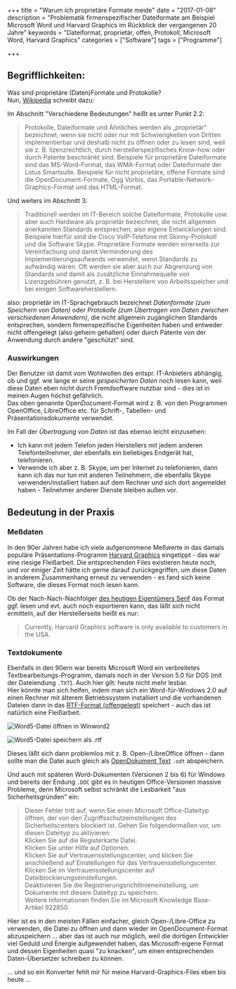 +++
title 		= "Warum ich proprietäre Formate meide"
date 		= "2017-01-08"
description = "Problematik firmenspezifischer Dateiformate am Beispiel Microsoft Word und Harvard Graphics im Rückblick der vergangenen 20 Jahre"
keywords      = "Dateiformat, proprietär, offen, Protokoll, Microsoft Word, Harvard Graphics"
categories 	= ["Software"]
tags     	= ["Programme"]

+++

## Begrifflichkeiten:
Was sind proprietäre (Daten)Formate und Protokolle?    
Nun, [Wikipedia](https://de.wikipedia.org/wiki/Propriet%C3%A4r) schreibt dazu:
<!--more-->
Im Abschnitt "Verschiedene Bedeutungen" heißt es unter Punkt 2.2:

>Protokolle, Dateiformate und Ähnliches werden als „proprietär“ bezeichnet, wenn sie nicht oder nur mit Schwierigkeiten von Dritten implementierbar und deshalb nicht zu öffnen oder zu lesen sind, weil sie z. B. lizenzrechtlich, durch herstellerspezifisches Know-how oder durch Patente beschränkt sind. Beispiele für proprietäre Dateiformate sind das MS-Word-Format, das WMA-Format oder Dateiformate der Lotus Smartsuite. Beispiele für nicht proprietäre, offene Formate sind die OpenDocument-Formate, Ogg Vorbis, das Portable-Network-Graphics-Format und das HTML-Format.

Und weiters im Abschnitt 3:

>Traditionell werden im IT-Bereich solche Dateiformate, Protokolle usw. aber auch Hardware als proprietär bezeichnet, die nicht allgemein anerkannten Standards entsprechen, also eigene Entwicklungen sind. Beispiele hierfür sind die Cisco VoIP-Telefone mit Skinny-Protokoll und die Software Skype. Proprietäre Formate werden einerseits zur Vereinfachung und damit Verminderung des Implementierungsaufwands verwendet, wenn Standards zu aufwändig wären. Oft werden sie aber auch zur Abgrenzung von Standards und damit als zusätzliche Einnahmequelle von Lizenzgebühren genutzt, z. B. bei Herstellern von Arbeitsspeicher und bei einigen Softwareherstellern.


also: proprietär im IT-Sprachgebrauch bezeichnet _Datenformate (zum Speichern von Daten)_ oder _Protokolle (zum Übertragen von Daten zwischen verschiedenen Anwendern)_, die nicht allgemein zugänglichen Standards entsprechen, sondern firmenspezifische Eigenheiten haben und entweder nicht offengelegt (also geheim gehalten) oder durch Patente von der Anwendung durch andere "geschützt" sind.

### Auswirkungen
Der Benutzer ist damit vom Wohlwollen des entspr. IT-Anbieters abhängig, ob und ggf. wie lange er seine _gespeicherten Daten_ noch lesen kann, weil diese Daten eben nicht durch Fremdsoftware nutzbar sind - dies ist in meinen Augen höchst gefährlich.    
Das oben genannte OpenDocument-Format wird z. B. von den Programmen OpenOffice, LibreOffice etc. für Schrift-, Tabellen- und Präsentationsdokumente verwendet.

Im Fall der _Übertragung von Daten_ ist das ebenso leicht einzusehen:
- Ich kann mit jedem Telefon jeden Herstellers mit jedem anderen Telefonteilnehmer, der ebenfalls ein beliebiges Endgerät hat, telefonieren.
- Verwende ich aber z. B. Skype, um per Internet zu telefonieren, dann kann ich das nur tun mit anderen Teilnehmern, die ebenfalls Skype verwenden/installiert haben auf dem Rechner und sich dort angemeldet haben - Teilnehmer anderer Dienste bleiben außen vor.

## Bedeutung in der Praxis
### Meßdaten
In den 90er Jahren habe ich viele aufgenommene Meßwerte in das damals populäre Präsentations-Programm [Harvard Graphics](https://de.wikipedia.org/wiki/Harvard_Graphics) eingetippt - das war eine riesige Fleißarbeit. Die entsprechenden Files existieren heute noch, und vor einiger Zeit hätte ich gerne darauf zurückgegriffen, um diese Daten in anderem Zusammenhang erneut zu verwenden - es fand sich keine Software, die dieses Format noch lesen kann.

Ob der Nach-Nach-Nachfolger [des heutigen Eigentümers Serif](http://www.serif.com/harvard-graphics/) das Format ggf. lesen und evt. auch noch exportieren kann, das läßt sich nicht ermitteln, auf der Herstellerseite heißt es nur:

>Currently, Harvard Graphics software is only available to customers in the USA.

### Textdokumente
Ebenfalls in den 90ern war bereits Microsoft Word ein verbreitetes Textbearbeitungs-Programm, damals noch in der Version 5.0 für DOS (mit der Dateiendung `.TXT`). Auch hier gilt: heute nicht mehr lesbar.     
Hier könnte man sich helfen, indem man sich ein Word-für-Windows 2.0 auf einen Rechner mit älterem Betriebssystem installiert und die vorhandenen Dateien dann in das [RTF-Format (offengelegt)](https://de.wikipedia.org/wiki/Rich_Text_Format) speichert - auch das ist natürlich eine Fleißarbeit. 

![Word5-Datei öffnen in Winword2](/bilder/2017-01/winword2-datei-oeffnen.png)

![Word5-Datei speichern als .rtf](/bilder/2017-01/winword2-datei-rtf-speichern.png)

Dieses läßt sich dann problemlos mit z. B. Open-/LibreOffice öffnen - dann sollte man die Datei auch gleich als [OpenDokument Text](https://de.wikipedia.org/wiki/OpenDocument) `.odt` abspeichern.
     
Und auch mit späteren Word-Dokumenten (Versionen 2 bis 6) für Windows und bereits der Endung `.DOC` gibt es in heutigen Office-Versionen massive Probleme, denn Microsoft selbst schränkt die Lesbarkeit "aus Sicherheitsgründen" ein:

>Dieser Fehler tritt auf, wenn Sie einen Microsoft Office-Dateityp öffnen, der von den Zugriffsschutzeinstellungen des Sicherheitscenters blockiert ist. Gehen Sie folgendermaßen vor, um diesen Dateityp zu aktivieren:   
Klicken Sie auf die Registerkarte Datei.   
Klicken Sie unter Hilfe auf Optionen.   
Klicken Sie auf Vertrauensstellungscenter, und klicken Sie anschließend auf Einstellungen für das Vertrauensstellungscenter.   
Klicken Sie im Vertrauensstellungscenter auf Dateiblockierungseinstellungen.   
Deaktivieren Sie die Registrierungsrichtlinieneinstellung, um Dokumente mit diesem Dateityp zu speichern.   
Weitere Informationen finden Sie im Microsoft Knowledge Base-Artikel 922850.

Hier ist es in den meisten Fällen einfacher, gleich Open-/Libre-Office zu verwenden, die Datei zu öffnen und dann wieder im OpenDocument-Format abzuspeichern ... aber das ist auch nur möglich, weil die dortigen Entwickler viel Geduld und Energie aufgewendet haben, das Microsoft-eigene Format und dessen Eigenheiten quasi "zu knacken", um einen entsprechenden Daten-Übersetzer schreiben zu können.
      
... und so ein Konverter fehlt mir für meine Harvard-Graphics-Files eben bis heute ...